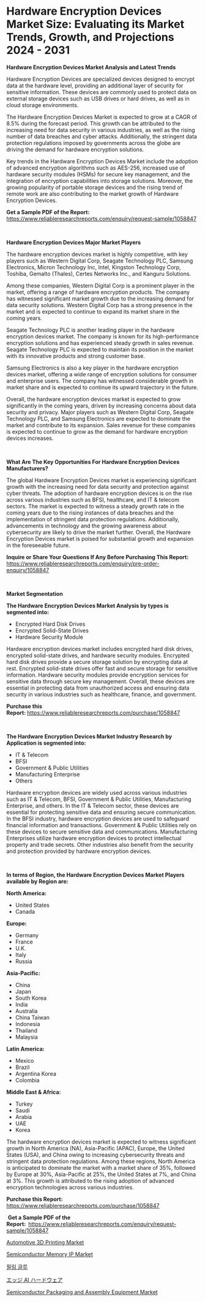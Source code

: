 <p><h1>Hardware Encryption Devices Market Size: Evaluating its Market Trends, Growth, and Projections 2024 - 2031</h1></p><p><strong>Hardware Encryption Devices Market Analysis and Latest Trends</strong></p>
<p><p>Hardware Encryption Devices are specialized devices designed to encrypt data at the hardware level, providing an additional layer of security for sensitive information. These devices are commonly used to protect data on external storage devices such as USB drives or hard drives, as well as in cloud storage environments.</p><p>The Hardware Encryption Devices Market is expected to grow at a CAGR of 8.5% during the forecast period. This growth can be attributed to the increasing need for data security in various industries, as well as the rising number of data breaches and cyber attacks. Additionally, the stringent data protection regulations imposed by governments across the globe are driving the demand for hardware encryption solutions.</p><p>Key trends in the Hardware Encryption Devices Market include the adoption of advanced encryption algorithms such as AES-256, increased use of hardware security modules (HSMs) for secure key management, and the integration of encryption capabilities into storage solutions. Moreover, the growing popularity of portable storage devices and the rising trend of remote work are also contributing to the market growth of Hardware Encryption Devices.</p></p>
<p><strong>Get a Sample PDF of the Report:&nbsp;</strong> <a href="https://www.reliableresearchreports.com/enquiry/request-sample/1058847">https://www.reliableresearchreports.com/enquiry/request-sample/1058847</a></p>
<p>&nbsp;</p>
<p><strong>Hardware Encryption Devices Major Market Players</strong></p>
<p><p>The hardware encryption devices market is highly competitive, with key players such as Western Digital Corp, Seagate Technology PLC, Samsung Electronics, Micron Technology Inc, Intel, Kingston Technology Corp, Toshiba, Gemalto (Thales), Certes Networks Inc., and Kanguru Solutions.</p><p>Among these companies, Western Digital Corp is a prominent player in the market, offering a range of hardware encryption products. The company has witnessed significant market growth due to the increasing demand for data security solutions. Western Digital Corp has a strong presence in the market and is expected to continue to expand its market share in the coming years.</p><p>Seagate Technology PLC is another leading player in the hardware encryption devices market. The company is known for its high-performance encryption solutions and has experienced steady growth in sales revenue. Seagate Technology PLC is expected to maintain its position in the market with its innovative products and strong customer base.</p><p>Samsung Electronics is also a key player in the hardware encryption devices market, offering a wide range of encryption solutions for consumer and enterprise users. The company has witnessed considerable growth in market share and is expected to continue its upward trajectory in the future.</p><p>Overall, the hardware encryption devices market is expected to grow significantly in the coming years, driven by increasing concerns about data security and privacy. Major players such as Western Digital Corp, Seagate Technology PLC, and Samsung Electronics are expected to dominate the market and contribute to its expansion. Sales revenue for these companies is expected to continue to grow as the demand for hardware encryption devices increases.</p></p>
<p>&nbsp;</p>
<p><strong>What Are The Key Opportunities For Hardware Encryption Devices Manufacturers?</strong></p>
<p><p>The global Hardware Encryption Devices market is experiencing significant growth with the increasing need for data security and protection against cyber threats. The adoption of hardware encryption devices is on the rise across various industries such as BFSI, healthcare, and IT & telecom sectors. The market is expected to witness a steady growth rate in the coming years due to the rising instances of data breaches and the implementation of stringent data protection regulations. Additionally, advancements in technology and the growing awareness about cybersecurity are likely to drive the market further. Overall, the Hardware Encryption Devices market is poised for substantial growth and expansion in the foreseeable future.</p></p>
<p><strong>Inquire or Share Your Questions If Any Before Purchasing This Report:</strong> <a href="https://www.reliableresearchreports.com/enquiry/pre-order-enquiry/1058847">https://www.reliableresearchreports.com/enquiry/pre-order-enquiry/1058847</a></p>
<p>&nbsp;</p>
<p><strong>Market Segmentation</strong></p>
<p><strong>The Hardware Encryption Devices Market Analysis by types is segmented into:</strong></p>
<p><ul><li>Encrypted Hard Disk Drives</li><li>Encrypted Solid-State Drives</li><li>Hardware Security Module</li></ul></p>
<p><p>Hardware encryption devices market includes encrypted hard disk drives, encrypted solid-state drives, and hardware security modules. Encrypted hard disk drives provide a secure storage solution by encrypting data at rest. Encrypted solid-state drives offer fast and secure storage for sensitive information. Hardware security modules provide encryption services for sensitive data through secure key management. Overall, these devices are essential in protecting data from unauthorized access and ensuring data security in various industries such as healthcare, finance, and government.</p></p>
<p><strong>Purchase this Report:&nbsp;</strong><a href="https://www.reliableresearchreports.com/purchase/1058847">https://www.reliableresearchreports.com/purchase/1058847</a></p>
<p>&nbsp;</p>
<p><strong>The Hardware Encryption Devices Market Industry Research by Application is segmented into:</strong></p>
<p><ul><li>IT & Telecom</li><li>BFSI</li><li>Government & Public Utilities</li><li>Manufacturing Enterprise</li><li>Others</li></ul></p>
<p><p>Hardware encryption devices are widely used across various industries such as IT & Telecom, BFSI, Government & Public Utilities, Manufacturing Enterprise, and others. In the IT & Telecom sector, these devices are essential for protecting sensitive data and ensuring secure communication. In the BFSI industry, hardware encryption devices are used to safeguard financial information and transactions. Government & Public Utilities rely on these devices to secure sensitive data and communications. Manufacturing Enterprises utilize hardware encryption devices to protect intellectual property and trade secrets. Other industries also benefit from the security and protection provided by hardware encryption devices.</p></p>
<p>&nbsp;</p>
<p><strong>In terms of Region, the Hardware Encryption Devices Market Players available by Region are:</strong></p>
<p>
    <p> <strong> North America: </strong>
        <ul>
            <li>United States</li>
            <li>Canada</li>
        </ul>
        </p> 
    <p> <strong> Europe: </strong>
        <ul>
            <li>Germany</li>
            <li>France</li>
            <li>U.K.</li>
            <li>Italy</li>
            <li>Russia</li>
        </ul>
        </p> 
    <p> <strong> Asia-Pacific: </strong>
        <ul>
            <li>China</li>
            <li>Japan</li>
            <li>South Korea</li>
            <li>India</li>
            <li>Australia</li>
            <li>China Taiwan</li>
            <li>Indonesia</li>
            <li>Thailand</li>
            <li>Malaysia</li>
        </ul>
        </p> 
    <p> <strong> Latin America: </strong>
        <ul>
            <li>Mexico</li>
            <li>Brazil</li>
            <li>Argentina Korea</li>
            <li>Colombia</li>
        </ul>
        </p> 
    <p> <strong> Middle East & Africa: </strong>
        <ul>
            <li>Turkey</li>
            <li>Saudi</li>
            <li>Arabia</li>
            <li>UAE</li>
            <li>Korea</li>
        </ul>
    </p>
    </p>
<p><p>The hardware encryption devices market is expected to witness significant growth in North America (NA), Asia-Pacific (APAC), Europe, the United States (USA), and China owing to increasing cybersecurity threats and stringent data protection regulations. Among these regions, North America is anticipated to dominate the market with a market share of 35%, followed by Europe at 30%, Asia-Pacific at 25%, the United States at 7%, and China at 3%. This growth is attributed to the rising adoption of advanced encryption technologies across various industries.</p></p>
<p><strong>Purchase this Report: </strong><a href="https://www.reliableresearchreports.com/purchase/1058847">https://www.reliableresearchreports.com/purchase/1058847</a></p>
<p>&nbsp;<strong>Get a Sample PDF of the Report:&nbsp;&nbsp;</strong><a href="https://www.reliableresearchreports.com/enquiry/request-sample/1058847">https://www.reliableresearchreports.com/enquiry/request-sample/1058847</a></p>
<p><strong></strong></p>
<p><p><a href="https://issuu.com/reportprime-2/docs/automotive-3d-printing-market-size-2030.pptx">Automotive 3D Printing Market</a></p><p><a href="https://github.com/dimitrishawkinswaynenp91rgz/Market-Research-Report-List-2/blob/main/semiconductor-memory-ip-market.md">Semiconductor Memory IP Market</a></p><p><a href="https://github.com/CliftonFisher9067/Market-Research-Report-List-1/blob/main/99435529073.md">필링 글루</a></p><p><a href="https://github.com/EmoryYundt1935/Market-Research-Report-List-1/blob/main/93002099745.md">エッジ AI ハードウェア</a></p><p><a href="https://github.com/danielneavesallisons03mba/Market-Research-Report-List-1/blob/main/semiconductor-packaging-and-assembly-equipment-market.md">Semiconductor Packaging and Assembly Equipment Market</a></p></p>